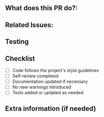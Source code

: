 ## What does this PR do?: 
<!-- Describe the purpose of this pull request. -->

## Related Issues: 
<!-- Reference any related issues or tasks -->


## Testing
<!-- Document the steps to test this PR and how reviewers can see what changed. E.g: -->
<!--  1. [First step]-->
<!--  2. [Second step]-->
<!--  3. [Additional steps as needed]-->

## Checklist
- [ ] Code follows the project's style guidelines
- [ ] Self-review completed
- [ ] Documentation updated if necessary
- [ ] No new warnings introduced
- [ ] Tests added or updated as needed

## Extra information (if needed)
<!-- E.g, performance notes, screenshots, etc -->
